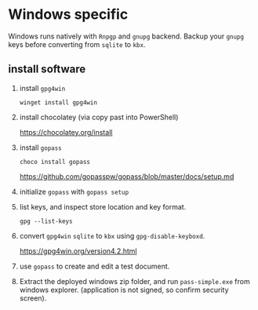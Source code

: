 # Windows specific

Windows runs natively with `Rnpgp` and `gnupg` backend.
Backup your `gnupg` keys before converting from `sqlite` to `kbx`.

## install software

1. install `gpg4win`

    `winget install gpg4win`

1. install chocolatey (via copy past into PowerShell)

    <https://chocolatey.org/install>

1. install `gopass`

   `choco install gopass`

    <https://github.com/gopasspw/gopass/blob/master/docs/setup.md>

1. initialize `gopass` with `gopass setup`


1. list keys, and inspect store location and key format.

   `gpg --list-keys`

1. convert `gpg4win` `sqlite` to `kbx` using `gpg-disable-keyboxd`.

    <https://gpg4win.org/version4.2.html>

1. use `gopass` to create and edit a test document.

1. Extract the deployed windows zip folder, and run `pass-simple.exe` from windows explorer. (application is not signed, so confirm security screen).

